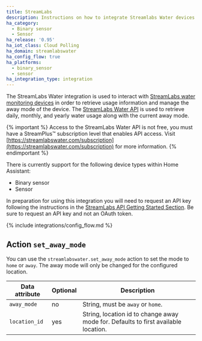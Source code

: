 ```yaml
---
title: StreamLabs
description: Instructions on how to integrate Streamlabs Water devices with Home Assistant.
ha_category:
  - Binary sensor
  - Sensor
ha_release: '0.95'
ha_iot_class: Cloud Polling
ha_domain: streamlabswater
ha_config_flow: true
ha_platforms:
  - binary_sensor
  - sensor
ha_integration_type: integration
---
```


The StreamLabs Water integration is used to interact with [StreamLabs water monitoring devices](https://www.streamlabswater.com/) in order to retrieve usage information and manage the away mode of the device. The [StreamLabs Water API](https://developer.streamlabswater.com) is used to retrieve daily, monthly, and yearly water usage along with the current away mode.

{% important %}
Access to the StreamLabs Water API is not free, you must have a StreamPlus™ subscription level that enables API access. Visit [https://streamlabswater.com/subscription](https://streamlabswater.com/subscription) for more information.
{% endimportant %}

There is currently support for the following device types within Home Assistant:

- Binary sensor
- Sensor

In preparation for using this integration you will need to request an API key following the instructions in the [StreamLabs API Getting Started Section](https://developer.streamlabswater.com/docs/getting-started.html). Be sure to request an API key and not an OAuth token.

{% include integrations/config_flow.md %}

## Action `set_away_mode`

You can use the `streamlabswater.set_away_mode` action to set the mode to `home` or `away`. The away mode will only be changed for the configured location.

| Data attribute | Optional | Description                                                                        |
|------------------------|----------|------------------------------------------------------------------------------------|
| `away_mode`            | no       | String, must be `away` or `home`.                                                  |
| `location_id`          | yes      | String, location id to change away mode for. Defaults to first available location. |
